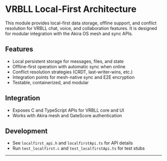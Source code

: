 # VRBLL Local-First Architecture

This module provides local-first data storage, offline support, and conflict resolution for VRBLL chat, voice, and collaboration features. It is designed for modular integration with the Akira OS mesh and sync APIs.

## Features
- Local persistent storage for messages, files, and state
- Offline-first operation with automatic sync when online
- Conflict resolution strategies (CRDT, last-writer-wins, etc.)
- Integration points for mesh-native sync and E2E encryption
- Testable, containerized, and modular

## Integration
- Exposes C and TypeScript APIs for VRBLL core and UI
- Works with Akira mesh and GateScore authentication

## Development
- See `localfirst_api.h` and `localfirstApi.ts` for API details
- Run `test_localfirst.c` and `test_localfirstApi.ts` for test stubs

---
